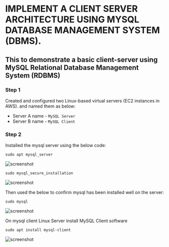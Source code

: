 
# **IMPLEMENT A CLIENT SERVER ARCHITECTURE USING MYSQL DATABASE MANAGEMENT SYSTEM (DBMS).**

## This to demonstrate a basic client-server using MySQL Relational Database Management System (RDBMS)

### Step 1

Created and configured two Linux-based virtual servers (EC2 instances in AWS). and named them as below:
- Server A name - `MySQL Server`
- Server B name - `MySQL Client`


### Step 2

Installed the mysql server using the below code:

`sudo apt mysql_server`

![screenshot](https://github.com/Tofumy/Tofumy-PBL5/blob/main/install-mysqlserver.PNG)

`sudo mysql_secure_installation`

![screenshot](https://github.com/Tofumy/Tofumy-PBL5/blob/main/sudo-mysql-secure-installation.PNG)

Then used the below to confirm mysql has been installed well on the server:

`sudo mysql`

![screenshot](https://github.com/Tofumy/Tofumy-PBL5/blob/main/sudo-mysql.PNG)



On mysql client Linux Server install MySQL Client software

`sudo apt install mysql-client`

![screenshot](https://github.com/Tofumy/Tofumy-PBL5/blob/main/install-mysqlserver.PNG)
